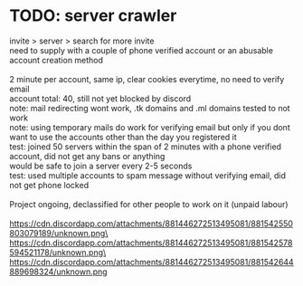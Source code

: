 # TODO: server crawler
invite > server > search for more invite\
need to supply with a couple of phone verified account or an abusable account creation method\
\
2 minute per account, same ip, clear cookies everytime, no need to verify email\
account total: 40, still not yet blocked by discord\
note: mail redirecting wont work, .tk domains and .ml domains tested to not work\
note: using temporary mails do work for verifying email but only if you dont want to use the accounts other than the day you registered it\
test: joined 50 servers within the span of 2 minutes with a phone verified account, did not get any bans or anything\
would be safe to join a server every 2-5 seconds\
test: used multiple accounts to spam message without verifying email, did not get phone locked\
\
Project ongoing, declassified for other people to work on it (unpaid labour)\
\
https://cdn.discordapp.com/attachments/881446272513495081/881542550803079189/unknown.png\
https://cdn.discordapp.com/attachments/881446272513495081/881542578594521178/unknown.png\
https://cdn.discordapp.com/attachments/881446272513495081/881542644889698324/unknown.png
